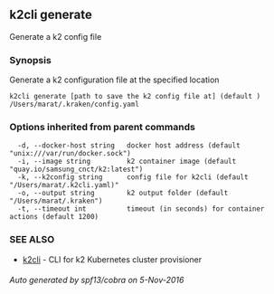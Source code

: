 ## k2cli generate

Generate a k2 config file

### Synopsis


Generate a k2 configuration file at the specified location

```
k2cli generate [path to save the k2 config file at] (default ) /Users/marat/.kraken/config.yaml
```

### Options inherited from parent commands

```
  -d, --docker-host string   docker host address (default "unix:///var/run/docker.sock")
  -i, --image string         k2 container image (default "quay.io/samsung_cnct/k2:latest")
  -k, --k2config string      config file for k2cli (default "/Users/marat/.k2cli.yaml)"
  -o, --output string        k2 output folder (default "/Users/marat/.kraken")
  -t, --timeout int          timeout (in seconds) for container actions (default 1200)
```

### SEE ALSO
* [k2cli](k2cli.md)	 - CLI for k2 Kubernetes cluster provisioner

###### Auto generated by spf13/cobra on 5-Nov-2016

